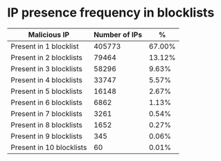# IP presence frequency in blocklists
| Malicious IP | Number of IPs | % |
|----|----|----|
| Present in 1 blocklist | 405773 | 67.00% |
| Present in 2 blocklists | 79464 | 13.12% |
| Present in 3 blocklists | 58296 | 9.63% |
| Present in 4 blocklists | 33747 | 5.57% |
| Present in 5 blocklists | 16148 | 2.67% |
| Present in 6 blocklists | 6862 | 1.13% |
| Present in 7 blocklists | 3261 | 0.54% |
| Present in 8 blocklists | 1652 | 0.27% |
| Present in 9 blocklists | 345 | 0.06% |
| Present in 10 blocklists | 60 | 0.01% |
